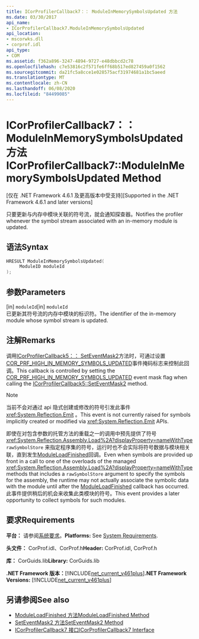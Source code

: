 ```yaml
---
title: ICorProfilerCallback7：： ModuleInMemorySymbolsUpdated 方法
ms.date: 03/30/2017
api_name:
- ICorProfilerCallback7.ModuleInMemorySymbolsUpdated
api_location:
- mscorwks.dll
- corprof.idl
api_type:
- COM
ms.assetid: f362a896-3247-4894-9727-e48dbbcd2c78
ms.openlocfilehash: c7e53816c2f571fe6ff68b517ed827459a0f1562
ms.sourcegitcommit: da21fc5a8cce1e028575acf31974681a1bc5aeed
ms.translationtype: MT
ms.contentlocale: zh-CN
ms.lasthandoff: 06/08/2020
ms.locfileid: "84499085"
---
```

# <a name="icorprofilercallback7moduleinmemorysymbolsupdated-method"></a><span data-ttu-id="87dc4-102">ICorProfilerCallback7：： ModuleInMemorySymbolsUpdated 方法</span><span class="sxs-lookup"><span data-stu-id="87dc4-102">ICorProfilerCallback7::ModuleInMemorySymbolsUpdated Method</span></span>
<span data-ttu-id="87dc4-103">[仅在 .NET Framework 4.6.1 及更高版本中受支持]</span><span class="sxs-lookup"><span data-stu-id="87dc4-103">[Supported in the .NET Framework 4.6.1 and later versions]</span></span>  
  
 <span data-ttu-id="87dc4-104">只要更新与内存中模块关联的符号流，就会通知探查器。</span><span class="sxs-lookup"><span data-stu-id="87dc4-104">Notifies the profiler whenever the symbol stream associated with an in-memory module is updated.</span></span>  
  
## <a name="syntax"></a><span data-ttu-id="87dc4-105">语法</span><span class="sxs-lookup"><span data-stu-id="87dc4-105">Syntax</span></span>  
  
```cpp  
HRESULT ModuleInMemorySymbolsUpdated(  
     ModuleID moduleId  
);  
```  
  
## <a name="parameters"></a><span data-ttu-id="87dc4-106">参数</span><span class="sxs-lookup"><span data-stu-id="87dc4-106">Parameters</span></span>  
 <span data-ttu-id="87dc4-107">[in] `moduleId`</span><span class="sxs-lookup"><span data-stu-id="87dc4-107">[in] `moduleId`</span></span>  
 <span data-ttu-id="87dc4-108">已更新其符号流的内存中模块的标识符。</span><span class="sxs-lookup"><span data-stu-id="87dc4-108">The identifier of the in-memory module whose symbol stream is updated.</span></span>  
  
## <a name="remarks"></a><span data-ttu-id="87dc4-109">注解</span><span class="sxs-lookup"><span data-stu-id="87dc4-109">Remarks</span></span>  
 <span data-ttu-id="87dc4-110">调用[ICorProfilerCallback5：： SetEventMask2](icorprofilerinfo5-seteventmask2-method.md)方法时，可通过设置[COR_PRF_HIGH_IN_MEMORY_SYMBOLS_UPDATED](cor-prf-high-monitor-enumeration.md)事件掩码标志来控制此回调。</span><span class="sxs-lookup"><span data-stu-id="87dc4-110">This callback is controlled by setting the [COR_PRF_HIGH_IN_MEMORY_SYMBOLS_UPDATED](cor-prf-high-monitor-enumeration.md) event mask flag when calling the [ICorProfilerCallback5::SetEventMask2](icorprofilerinfo5-seteventmask2-method.md) method.</span></span>  
  
> [!NOTE]
> <span data-ttu-id="87dc4-111">当前不会对通过 api 隐式创建或修改的符号引发此事件 <xref:System.Reflection.Emit> 。</span><span class="sxs-lookup"><span data-stu-id="87dc4-111">This event is not currently raised for symbols implicitly created or modified via <xref:System.Reflection.Emit> APIs.</span></span>  
  
 <span data-ttu-id="87dc4-112">即使在对包含参数的托管方法的重载之一的调用中预先提供了符号 <xref:System.Reflection.Assembly.Load%2A?displayProperty=nameWithType> `rawSymbolStore` 来指定程序集的符号，运行时也不会实际将符号数据与模块相关联，直到发生[ModuleLoadFinished](icorprofilercallback-moduleloadfinished-method.md)回调。</span><span class="sxs-lookup"><span data-stu-id="87dc4-112">Even when symbols are provided up front in a call to one of the overloads of the managed <xref:System.Reflection.Assembly.Load%2A?displayProperty=nameWithType> methods that includes a `rawSymbolStore` argument to specify the symbols for the assembly, the runtime may not actually associate the symbolic data with the module until after the [ModuleLoadFinished](icorprofilercallback-moduleloadfinished-method.md) callback has occurred.</span></span> <span data-ttu-id="87dc4-113">此事件提供稍后的机会来收集此类模块的符号。</span><span class="sxs-lookup"><span data-stu-id="87dc4-113">This event provides a later opportunity to collect symbols for such modules.</span></span>  
  
## <a name="requirements"></a><span data-ttu-id="87dc4-114">要求</span><span class="sxs-lookup"><span data-stu-id="87dc4-114">Requirements</span></span>  
 <span data-ttu-id="87dc4-115">**平台：** 请参阅[系统要求](../../get-started/system-requirements.md)。</span><span class="sxs-lookup"><span data-stu-id="87dc4-115">**Platforms:** See [System Requirements](../../get-started/system-requirements.md).</span></span>  
  
 <span data-ttu-id="87dc4-116">**头文件：** CorProf.idl、CorProf.h</span><span class="sxs-lookup"><span data-stu-id="87dc4-116">**Header:** CorProf.idl, CorProf.h</span></span>  
  
 <span data-ttu-id="87dc4-117">**库：** CorGuids.lib</span><span class="sxs-lookup"><span data-stu-id="87dc4-117">**Library:** CorGuids.lib</span></span>  
  
 <span data-ttu-id="87dc4-118">**.NET Framework 版本：**[!INCLUDE[net_current_v461plus](../../../../includes/net-current-v461plus-md.md)]</span><span class="sxs-lookup"><span data-stu-id="87dc4-118">**.NET Framework Versions:** [!INCLUDE[net_current_v461plus](../../../../includes/net-current-v461plus-md.md)]</span></span>  
  
## <a name="see-also"></a><span data-ttu-id="87dc4-119">另请参阅</span><span class="sxs-lookup"><span data-stu-id="87dc4-119">See also</span></span>

- [<span data-ttu-id="87dc4-120">ModuleLoadFinished 方法</span><span class="sxs-lookup"><span data-stu-id="87dc4-120">ModuleLoadFinished Method</span></span>](icorprofilercallback-moduleloadfinished-method.md)
- [<span data-ttu-id="87dc4-121">SetEventMask2 方法</span><span class="sxs-lookup"><span data-stu-id="87dc4-121">SetEventMask2 Method</span></span>](icorprofilerinfo5-seteventmask2-method.md)
- [<span data-ttu-id="87dc4-122">ICorProfilerCallback7 接口</span><span class="sxs-lookup"><span data-stu-id="87dc4-122">ICorProfilerCallback7 Interface</span></span>](icorprofilercallback7-interface.md)
